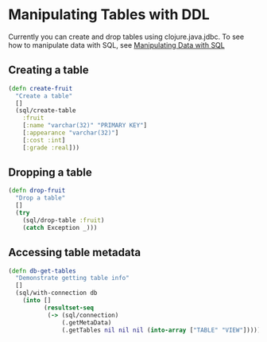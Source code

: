 # Manipulating Tables with DDL
Currently you can create and drop tables using clojure.java.jdbc. To see how to manipulate data with SQL, see [Manipulating Data with SQL](https://github.com/clojure/java.jdbc/blob/master/doc/clojure/java/jdbc/UsingSQL.md)
## Creating a table
```clj
(defn create-fruit
  "Create a table"
  []
  (sql/create-table
    :fruit
    [:name "varchar(32)" "PRIMARY KEY"]
    [:appearance "varchar(32)"]
    [:cost :int]
    [:grade :real]))
```
## Dropping a table
```clj
(defn drop-fruit
  "Drop a table"
  []
  (try
    (sql/drop-table :fruit)
    (catch Exception _)))
```
## Accessing table metadata
```clj
(defn db-get-tables
  "Demonstrate getting table info"
  []
  (sql/with-connection db
    (into []
          (resultset-seq
           (-> (sql/connection)
               (.getMetaData)
               (.getTables nil nil nil (into-array ["TABLE" "VIEW"])))))))
```